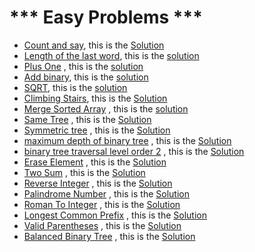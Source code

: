   # *** Easy Problems ***
  
  - [Count and say](https://leetcode.com/problems/count-and-say), this is the [Solution](https://leetcode.com/problems/count-and-say/submissions/)
  - [Length of the last word](https://leetcode.com/problems/length-of-last-word/), this is the [solution](https://github.com/MasmoudiOmar/leet-code-solutions/blob/master/easy/Length%20of%20the%20last%20word%20-%20easy.cpp)
  - [Plus One](https://leetcode.com/problems/plus-one) , this is the [solution](https://github.com/MasmoudiOmar/leet-code-solutions/blob/master/easy/Plus%20one%20-easy.cpp)
  - [Add binary](https://leetcode.com/problems/add-binary), this is the [solution](https://github.com/MasmoudiOmar/leet-code-solutions/blob/master/easy/add%20binary%20-easy.cpp)
  - [SQRT](https://leetcode.com/problems/sqrtx), this is the [solution](https://github.com/MasmoudiOmar/leet-code-solutions/blob/master/easy/sqrt%20-easy.cpp)
  - [Climbing Stairs](https://leetcode.com/problems/climbing-stairs), this is the [Solution](https://github.com/MasmoudiOmar/leet-code-solutions/blob/master/easy/Climbing%20Stairs.cc)
  - [Merge Sorted Array](https://leetcode.com/problems/merge-sorted-array) , this is the [solution](https://github.com/MasmoudiOmar/leet-code-solutions/blob/master/easy/Merge%20arrays.cc)
  - [Same Tree](https://leetcode.com/problems/same-tree/) , this is the [Solution](https://github.com/MasmoudiOmar/leet-code-solutions/blob/master/easy/Same%20Tree.cc)
  - [Symmetric tree](https://leetcode.com/problems/same-tree/) , this is the [Solution](https://github.com/MasmoudiOmar/leet-code-solutions/blob/master/easy/Symmetric%20Tree.cc)
  - [maximum depth of binary tree](https://leetcode.com/problems/maximum-depth-of-binary-tree) , this is the [Solution](https://github.com/MasmoudiOmar/leet-code-solutions/blob/master/easy/maximum-depth-of-binary-tree.cc)
  - [binary tree traversal level order 2](https://leetcode.com/problems/binary-tree-level-order-traversal-ii) , this is the [Solution](https://github.com/MasmoudiOmar/leet-code-solutions/blob/master/easy/binary%20tree%20traversal%20level%20order.cc)
  - [Erase Element](https://leetcode.com/problems/remove-element) , this is the [Solution](https://github.com/MasmoudiOmar/leet-code-solutions/blob/master/easy/Erase%20Element.cpp)
  - [Two Sum](https://leetcode.com/problems/two-sum) , this is the [Solution](https://github.com/MasmoudiOmar/leet-code-solutions/blob/master/easy/two%20sum.cpp)
  - [Reverse Integer](https://leetcode.com/problems/reverse-integer) , this is the [Solution](https://github.com/MasmoudiOmar/leet-code-solutions/blob/master/easy/Reverse-Integer-easy.cpp)
  - [Palindrome Number](https://leetcode.com/problems/palindrome-number) , this is the [Solution](https://github.com/MasmoudiOmar/leet-code-solutions/blob/master/easy/ispalindrome.cpp)
  - [Roman To Integer](https://leetcode.com/problems/roman-to-integer) , this is the [Solution](https://github.com/MasmoudiOmar/leet-code-solutions/blob/master/easy/Roman-to-integer-easy.cpp)
  - [Longest Common Prefix](https://leetcode.com/problems/longest-common-prefix) , this is the [Solution](https://github.com/MasmoudiOmar/leet-code-solutions/blob/master/easy/LongestCommonPrefix-easy.cpp)
  - [Valid Parentheses](https://leetcode.com/problems/valid-parentheses) , this is the [Solution](https://github.com/MasmoudiOmar/leet-code-solutions/blob/master/easy/ValidParentheses-easy.cpp)
  - [Balanced Binary Tree](https://leetcode.com/problems/balanced-binary-tree) , this is the [Solution](https://github.com/MasmoudiOmar/leet-code-solutions/blob/master/easy/Balanced%20Binary%20Tree.cc)
